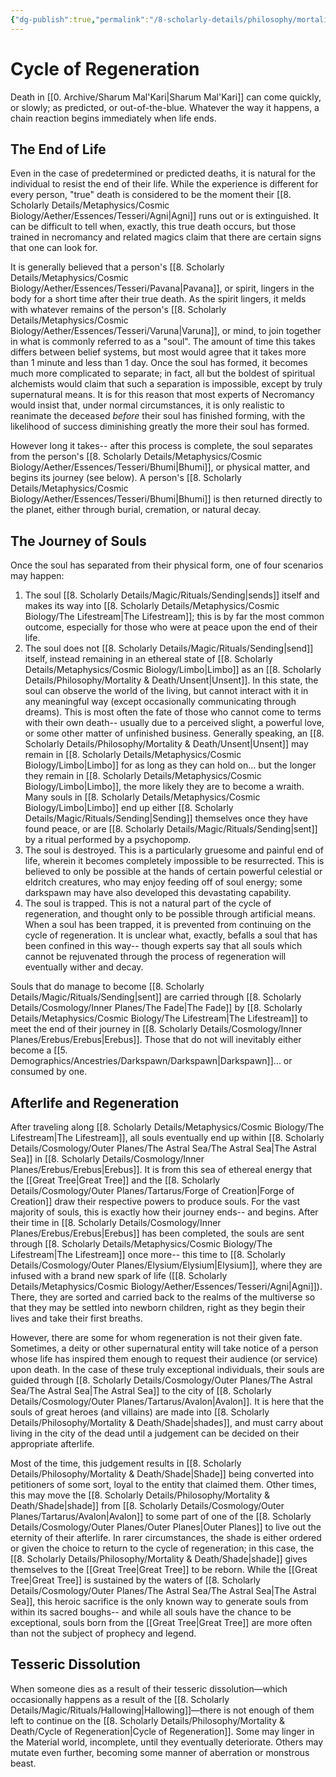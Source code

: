 ```yaml
---
{"dg-publish":true,"permalink":"/8-scholarly-details/philosophy/mortality-and-death/cycle-of-regeneration/","noteIcon":""}
---
```


# Cycle of Regeneration

Death in [[0. Archive/Sharum Mal'Kari\|Sharum Mal'Kari]] can come quickly, or slowly; as predicted, or out-of-the-blue. Whatever the way it happens, a chain reaction begins immediately when life ends. 

## The End of Life

Even in the case of predetermined or predicted deaths, it is natural for the individual to resist the end of their life. While the experience is different for every person, "true" death is considered to be the moment their [[8. Scholarly Details/Metaphysics/Cosmic Biology/Aether/Essences/Tesseri/Agni\|Agni]] runs out or is extinguished. It can be difficult to tell when, exactly, this true death occurs, but those trained in necromancy and related magics claim that there are certain signs that one can look for. 

It is generally believed that a person's [[8. Scholarly Details/Metaphysics/Cosmic Biology/Aether/Essences/Tesseri/Pavana\|Pavana]], or spirit, lingers in the body for a short time after their true death. As the spirit lingers, it melds with whatever remains of the person's [[8. Scholarly Details/Metaphysics/Cosmic Biology/Aether/Essences/Tesseri/Varuna\|Varuna]], or mind, to join together in what is commonly referred to as a "soul". The amount of time this takes differs between belief systems, but most would agree that it takes more than 1 minute and less than 1 day. Once the soul has formed, it becomes much more complicated to separate; in fact, all but the boldest of spiritual alchemists would claim that such a separation is impossible, except by truly supernatural means. It is for this reason that most experts of Necromancy would insist that, under normal circumstances, it is only realistic to reanimate the deceased *before* their soul has finished forming, with the likelihood of success diminishing greatly the more their soul has formed. 

However long it takes-- after this process is complete, the soul separates from the person's [[8. Scholarly Details/Metaphysics/Cosmic Biology/Aether/Essences/Tesseri/Bhumi\|Bhumi]], or physical matter, and begins its journey (see below). A person's [[8. Scholarly Details/Metaphysics/Cosmic Biology/Aether/Essences/Tesseri/Bhumi\|Bhumi]] is then returned directly to the planet, either through burial, cremation, or natural decay. 

## The Journey of Souls

Once the soul has separated from their physical form, one of four scenarios may happen: 

1. The soul [[8. Scholarly Details/Magic/Rituals/Sending\|sends]] itself and makes its way into [[8. Scholarly Details/Metaphysics/Cosmic Biology/The Lifestream\|The Lifestream]]; this is by far the most common outcome, especially for those who were at peace upon the end of their life. 
2. The soul does not [[8. Scholarly Details/Magic/Rituals/Sending\|send]] itself, instead remaining in an ethereal state of [[8. Scholarly Details/Metaphysics/Cosmic Biology/Limbo\|Limbo]] as an [[8. Scholarly Details/Philosophy/Mortality & Death/Unsent\|Unsent]]. In this state, the soul can observe the world of the living, but cannot interact with it in any meaningful way (except occasionally communicating through dreams). This is most often the fate of those who cannot come to terms with their own death-- usually due to a perceived slight, a powerful love, or some other matter of unfinished business. Generally speaking, an [[8. Scholarly Details/Philosophy/Mortality & Death/Unsent\|Unsent]] may remain in [[8. Scholarly Details/Metaphysics/Cosmic Biology/Limbo\|Limbo]] for as long as they can hold on... but the longer they remain in [[8. Scholarly Details/Metaphysics/Cosmic Biology/Limbo\|Limbo]], the more likely they are to become a wraith. Many souls in [[8. Scholarly Details/Metaphysics/Cosmic Biology/Limbo\|Limbo]] end up either [[8. Scholarly Details/Magic/Rituals/Sending\|Sending]] themselves once they have found peace, or are [[8. Scholarly Details/Magic/Rituals/Sending\|sent]] by a ritual performed by a psychopomp. 
3. The soul is destroyed. This is a particularly gruesome and painful end of life, wherein it becomes completely impossible to be resurrected. This is believed to only be possible at the hands of certain powerful celestial or eldritch creatures, who may enjoy feeding off of soul energy; some darkspawn may have also developed this devastating capability. 
4. The soul is trapped. This is not a natural part of the cycle of regeneration, and thought only to be possible through artificial means. When a soul has been trapped, it is prevented from continuing on the cycle of regeneration. It is unclear what, exactly, befalls a soul that has been confined in this way-- though experts say that all souls which cannot be rejuvenated through the process of regeneration will eventually wither and decay. 

Souls that do manage to become [[8. Scholarly Details/Magic/Rituals/Sending\|sent]] are carried through [[8. Scholarly Details/Cosmology/Inner Planes/The Fade\|The Fade]] by [[8. Scholarly Details/Metaphysics/Cosmic Biology/The Lifestream\|The Lifestream]] to meet the end of their journey in [[8. Scholarly Details/Cosmology/Inner Planes/Erebus/Erebus\|Erebus]]. Those that do not will inevitably either become a [[5. Demographics/Ancestries/Darkspawn/Darkspawn\|Darkspawn]]... or consumed by one. 

## Afterlife and Regeneration

After traveling along [[8. Scholarly Details/Metaphysics/Cosmic Biology/The Lifestream\|The Lifestream]], all souls eventually end up within [[8. Scholarly Details/Cosmology/Outer Planes/The Astral Sea/The Astral Sea\|The Astral Sea]] in [[8. Scholarly Details/Cosmology/Inner Planes/Erebus/Erebus\|Erebus]]. It is from this sea of ethereal energy that the [[Great Tree\|Great Tree]] and the [[8. Scholarly Details/Cosmology/Outer Planes/Tartarus/Forge of Creation\|Forge of Creation]] draw their respective powers to produce souls. For the vast majority of souls, this is exactly how their journey ends-- and begins. After their time in [[8. Scholarly Details/Cosmology/Inner Planes/Erebus/Erebus\|Erebus]] has been completed, the souls are sent through [[8. Scholarly Details/Metaphysics/Cosmic Biology/The Lifestream\|The Lifestream]] once more-- this time to [[8. Scholarly Details/Cosmology/Outer Planes/Elysium/Elysium\|Elysium]], where they are infused with a brand new spark of life ([[8. Scholarly Details/Metaphysics/Cosmic Biology/Aether/Essences/Tesseri/Agni\|Agni]]). There, they are sorted and carried back to the realms of the multiverse so that they may be settled into newborn children, right as they begin their lives and take their first breaths.

However, there are some for whom regeneration is not their given fate. Sometimes, a deity or other supernatural entity will take notice of a person whose life has inspired them enough to request their audience (or service) upon death. In the case of these truly exceptional individuals, their souls are guided through [[8. Scholarly Details/Cosmology/Outer Planes/The Astral Sea/The Astral Sea\|The Astral Sea]] to the city of [[8. Scholarly Details/Cosmology/Outer Planes/Tartarus/Avalon\|Avalon]]. It is here that the souls of great heroes (and villains) are made into [[8. Scholarly Details/Philosophy/Mortality & Death/Shade\|shades]], and must carry about living in the city of the dead until a judgement can be decided on their appropriate afterlife. 

Most of the time, this judgement results in [[8. Scholarly Details/Philosophy/Mortality & Death/Shade\|Shade]] being converted into petitioners of some sort, loyal to the entity that claimed them. Other times, this may move the [[8. Scholarly Details/Philosophy/Mortality & Death/Shade\|shade]] from [[8. Scholarly Details/Cosmology/Outer Planes/Tartarus/Avalon\|Avalon]] to some part of one of the [[8. Scholarly Details/Cosmology/Outer Planes/Outer Planes\|Outer Planes]] to live out the eternity of their afterlife. In rarer circumstances, the shade is either ordered or given the choice to return to the cycle of regeneration; in this case, the [[8. Scholarly Details/Philosophy/Mortality & Death/Shade\|shade]] gives themselves to the [[Great Tree\|Great Tree]] to be reborn. While the [[Great Tree\|Great Tree]] is sustained by the waters of [[8. Scholarly Details/Cosmology/Outer Planes/The Astral Sea/The Astral Sea\|The Astral Sea]], this heroic sacrifice is the only known way to generate souls from within its sacred boughs-- and while all souls have the chance to be exceptional, souls born from the [[Great Tree\|Great Tree]] are more often than not the subject of prophecy and legend. 

## Tesseric Dissolution 

When someone dies as a result of their tesseric dissolution—which occasionally happens as a result of the [[8. Scholarly Details/Magic/Rituals/Hallowing\|Hallowing]]—there is not enough of them left to continue on the [[8. Scholarly Details/Philosophy/Mortality & Death/Cycle of Regeneration\|Cycle of Regeneration]]. Some may linger in the Material world, incomplete, until they eventually deteriorate. Others may mutate even further, becoming some manner of aberration or monstrous beast.